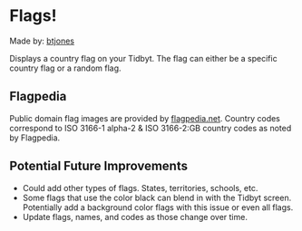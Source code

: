 # Flags!

Made by: [btjones](https://github.com/btjones/)

Displays a country flag on your Tidbyt. The flag can either be a specific country flag or a random flag.

## Flagpedia

Public domain flag images are provided by [flagpedia.net](https://flagpedia.net/). Country codes correspond to ISO 3166-1 alpha-2 & ISO 3166-2:GB country codes as noted by Flagpedia.

## Potential Future Improvements

- Could add other types of flags. States, territories, schools, etc.
- Some flags that use the color black can blend in with the Tidbyt screen. Potentially add a background color flags with this issue or even all flags.
- Update flags, names, and codes as those change over time.
